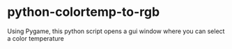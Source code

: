 # python-colortemp-to-rgb
Using Pygame, this python script opens a gui window where you can select a color temperature 

